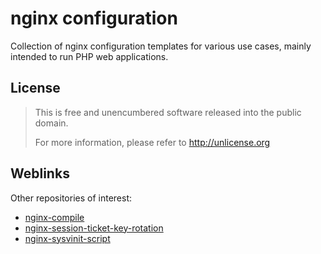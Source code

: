 # nginx configuration
Collection of nginx configuration templates for various use cases, mainly
intended to run PHP web applications.

## License
> This is free and unencumbered software released into the public domain.
>
> For more information, please refer to <http://unlicense.org>

## Weblinks
Other repositories of interest:

- [nginx-compile](https://github.com/Fleshgrinder/nginx-compile)
- [nginx-session-ticket-key-rotation](https://github.com/Fleshgrinder/nginx-session-ticket-key-rotation)
- [nginx-sysvinit-script](https://github.com/Fleshgrinder/nginx-sysvinit-script)
